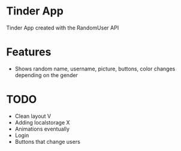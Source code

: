 # Tinder App  
Tinder App created with the RandomUser API

# Features 
* Shows random name, username, picture, buttons, color changes depending on the gender


# TODO
* Clean layout V
* Adding localstorage X 
* Animations eventually 
* Login
* Buttons that change users

